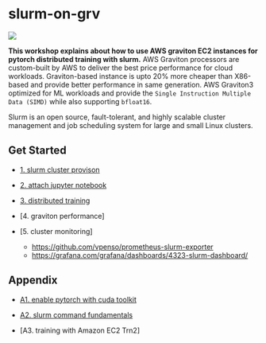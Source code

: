 # slurm-on-grv

![](https://github.com/gnosia93/slurm-on-grv/blob/main/tutorial/images/slurm-ws-arch.png)

**This workshop explains about how to use AWS graviton EC2 instances for pytorch distributed training with slurm.** 
AWS Graviton processors are custom-built by AWS to deliver the best price performance for cloud workloads. Graviton-based instance is upto 20% more cheaper than X86-based and provide better performance in same generation. AWS Graviton3 optimized for ML workloads and provide the `Single Instruction Multiple Data (SIMD)` while also supporting `bfloat16`. 

Slurm is an open source, fault-tolerant, and highly scalable cluster management and job scheduling system for large and small Linux clusters. 

## Get Started ##

* [1. slurm cluster provison](https://github.com/gnosia93/slurm-on-grv/blob/main/tutorial/1.provison.md)

* [2. attach jupyter notebook](https://github.com/gnosia93/slurm-on-grv/blob/main/tutorial/2.attach-jupyter.md)

* [3. distributed training](https://github.com/gnosia93/slurm-on-grv/blob/main/tutorial/3.distributed-training.md)

* [4. graviton performance] 

* [5. cluster monitoring]
   - https://github.com/vpenso/prometheus-slurm-exporter
   - https://grafana.com/grafana/dashboards/4323-slurm-dashboard/



## Appendix ##

* [A1. enable pytorch with cuda toolkit](https://github.com/gnosia93/slurm-on-grv/blob/main/tutorial/2.cuda-toolkit.md)

* [A2. slurm command fundamentals](https://github.com/gnosia93/slurm-on-grv/blob/main/tutorial/5.slurm-basic.md)

* [A3. training with Amazon EC2 Trn2]



